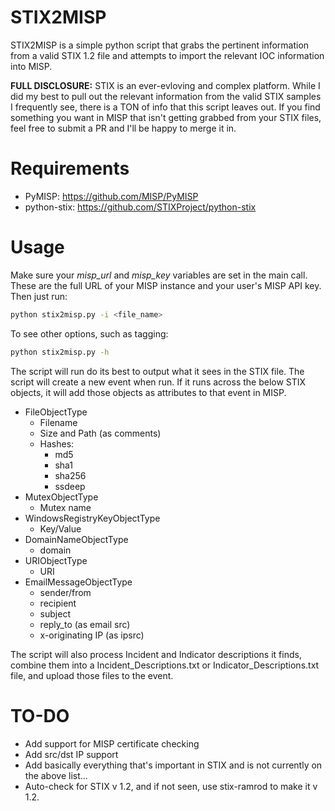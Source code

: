 # STIX2MISP

STIX2MISP is a simple python script that grabs the pertinent information from a valid STIX 1.2 file and attempts to import the relevant IOC information into MISP.

**FULL DISCLOSURE:** STIX is an ever-evloving and complex platform. While I did my best to pull out the relevant information from the valid STIX samples I frequently see, there is a TON of info that this script leaves out. If you find something you want in MISP that isn't getting grabbed from your STIX files, feel free to submit a PR and I'll be happy to merge it in.

# Requirements
  - PyMISP: https://github.com/MISP/PyMISP
  - python-stix: https://github.com/STIXProject/python-stix

# Usage
Make sure your _misp_url_ and _misp_key_ variables are set in the main call. These are the full URL of your MISP instance and your user's MISP API key. Then just run:
```sh
python stix2misp.py -i <file_name>
```

To see other options, such as tagging:
```sh
python stix2misp.py -h
```

The script will run do its best to output what it sees in the STIX file. The script will create a new event when run. If it runs across the below STIX objects, it will add those objects as attributes to that event in MISP.

  - FileObjectType
    - Filename
    - Size and Path (as comments)
    - Hashes:
        - md5
        - sha1
        - sha256
        - ssdeep
  - MutexObjectType
    - Mutex name
  - WindowsRegistryKeyObjectType
    - Key/Value
  - DomainNameObjectType
    - domain
  - URIObjectType
    - URI
  - EmailMessageObjectType
    - sender/from
    - recipient
    - subject
    - reply_to (as email src)
    - x-originating IP (as ipsrc)
  
The script will also process Incident and Indicator descriptions it finds, combine them into a Incident_Descriptions.txt or Indicator_Descriptions.txt file, and upload those files to the event.

# TO-DO
  - Add support for MISP certificate checking
  - Add src/dst IP support
  - Add basically everything that's important in STIX and is not currently on the above list...
  - Auto-check for STIX v 1.2, and if not seen, use stix-ramrod to make it v 1.2.
